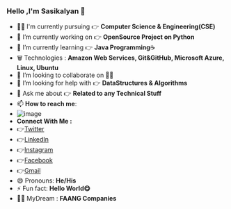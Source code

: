 ### Hello ,I'm Sasikalyan 👋

- 👨‍🎓 I'm currently pursuing 👉 **Computer Science & Engineering(CSE)**
- 🔭 I’m currently working on 👉 **OpenSource Project on Python**
- 🌱 I’m currently learning 👉 **Java Programming**☕
- 🗑️ Technologies : **Amazon Web Services, Git&GitHub, Microsoft Azure, Linux, Ubuntu**
- 👯 I’m looking to collaborate on 🤷‍♂️
- 🤔 I’m looking for help with 👉 **DataStructures & Algorithms**
- 💬 Ask me about 👉 **Related to any Technical Stuff**
- 📫 **How to reach me**:
- ![image](https://user-images.githubusercontent.com/67740644/124905249-7c4ee100-e003-11eb-880b-32e875f2192e.png)
- **Connect With Me :**
- 👉[Twitter](https://twitter.com/iamSasikalyan)
- 👉[LinkedIn](https://www.linkedin.com/in/sasikalyan-kanakam-857b40197/)
- 👉[Instagram](https://www.instagram.com/sasikalyan__tagore__/)
- 👉[Facebook](https://www.facebook.com/sasikalyan.kanakam/)
- 👉[Gmail](kanakamsasikalyan1@gmail.com)
- 😄 Pronouns: **He/His**
- ⚡ Fun fact: **Hello World😋**
- 🐱‍🏍 MyDream : **FAANG Companies**
